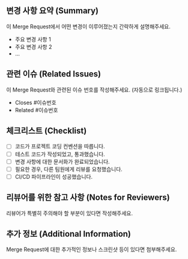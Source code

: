 ## 변경 사항 요약 (Summary)

이 Merge Request에서 어떤 변경이 이루어졌는지 간략하게 설명해주세요.

- 주요 변경 사항 1
- 주요 변경 사항 2
- ...

## 관련 이슈 (Related Issues)

이 Merge Request와 관련된 이슈 번호를 작성해주세요. (자동으로 링크됩니다.)

- Closes #이슈번호
- Related #이슈번호

## 체크리스트 (Checklist)

- [ ] 코드가 프로젝트 코딩 컨벤션을 따릅니다.
- [ ] 테스트 코드가 작성되었고, 통과했습니다.
- [ ] 변경 사항에 대한 문서화가 완료되었습니다.
- [ ] 필요한 경우, 다른 팀원에게 리뷰를 요청했습니다.
- [ ] CI/CD 파이프라인이 성공했습니다.

## 리뷰어를 위한 참고 사항 (Notes for Reviewers)

리뷰어가 특별히 주의해야 할 부분이 있다면 작성해주세요.

## 추가 정보 (Additional Information)

Merge Request에 대한 추가적인 정보나 스크린샷 등이 있다면 첨부해주세요.